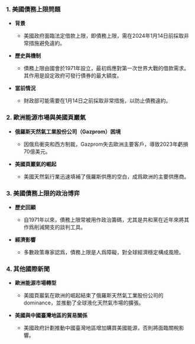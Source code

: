 ### 1. 美國債務上限問題

- **背景**  
  - 美國政府面臨法定借款上限，即債務上限，需在2024年1月14日前採取非常措施避免違約。
  
- **歷史與機制**  
  - 債務上限由國會於1971年設立，最初爲應對第一次世界大戰的借款需求。其作用是設定政府可發行債券的最大額度。
  
- **當前情況**  
  - 財政部可能需要在1月14日之前採取非常措施，以防止債務違約。

### 2. 歐洲能源市場與美國頁巖氣

- **俄羅斯天然氣工業股份公司（Gazprom）困境**  
  - 因俄烏衝突和西方制裁，Gazprom失去歐洲主要客戶，導致2023年虧損70億美元。
  
- **美國頁巖氣的崛起**  
  - 美國天然氣行業迅速填補了俄羅斯供應的空白，成爲歐洲的主要供應商。

### 3. 美國債務上限的政治博弈

- **歷史回顧**  
  - 自1971年以來，債務上限常被用作政治籌碼，尤其是共和黨在近年來將其作爲削減開支的談判工具。
  
- **經濟影響**  
  - 多數政策專家認爲，債務上限是人爲障礙，對全球經濟穩定構成風險。

### 4. 其他國際新聞

- **歐洲能源市場轉型**  
  - 美國頁巖氣在歐洲的崛起結束了俄羅斯天然氣工業股份公司的 dominance，並推動了全球液化天然氣市場的擴張。
  
- **美國與中國臺灣地區的貿易關係**  
  - 美國政府計劃推動中國臺灣地區增加購買美國能源，否則將面臨關稅影響。